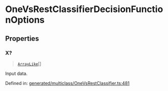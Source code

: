 # OneVsRestClassifierDecisionFunctionOptions

## Properties

### X?

> [`ArrayLike`](../types/ArrayLike.md)[]

Input data.

Defined in:  [generated/multiclass/OneVsRestClassifier.ts:481](https://github.com/transitive-bullshit/scikit-learn-ts/blob/92ab806/packages/sklearn/src/generated/multiclass/OneVsRestClassifier.ts#L481)
